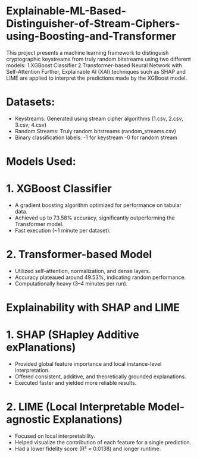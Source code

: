# Explainable-ML-Based-Distinguisher-of-Stream-Ciphers-using-Boosting-and-Transformer
This project presents a machine learning framework to distinguish cryptographic keystreams from truly random bitstreams using two different models:
1.XGBoost Classifier
2.Transformer-based Neural Network with Self-Attention
Further, Explainable AI (XAI) techniques such as SHAP and LIME are applied to interpret the predictions made by the XGBoost model.

# Datasets:
- Keystreams: Generated using stream cipher algorithms (1.csv, 2.csv, 3.csv, 4.csv)
- Random Streams: Truly random bitstreams (random_streams.csv)
- Binary classification labels:
  -1 for keystream
  -0 for random stream

# Models Used:
# 1. XGBoost Classifier
- A gradient boosting algorithm optimized for performance on tabular data.
- Achieved up to 73.58% accuracy, significantly outperforming the Transformer model.
- Fast execution (~1 minute per dataset).

# 2. Transformer-based Model
- Utilized self-attention, normalization, and dense layers.
- Accuracy plateaued around 49.53%, indicating random performance.
- Computationally heavy (3–4 minutes per run).

# Explainability with SHAP and LIME
# 1. SHAP (SHapley Additive exPlanations)
- Provided global feature importance and local instance-level interpretation.
- Offered consistent, additive, and theoretically grounded explanations.
- Executed faster and yielded more reliable results.

# 2. LIME (Local Interpretable Model-agnostic Explanations)
- Focused on local interpretability.
- Helped visualize the contribution of each feature for a single prediction.
- Had a lower fidelity score (R² ≈ 0.0138) and longer runtime.
